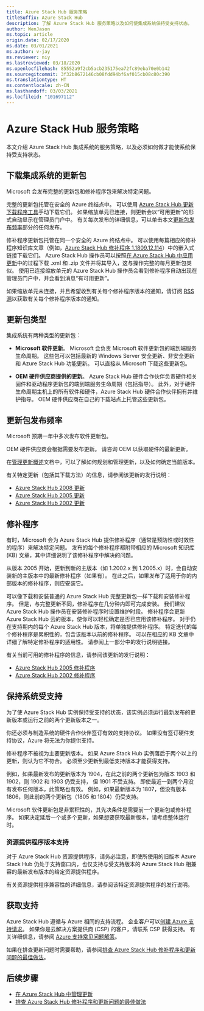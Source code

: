 ```yaml
---
title: Azure Stack Hub 服务策略
titleSuffix: Azure Stack Hub
description: 了解 Azure Stack Hub 服务策略以及如何使集成系统保持受支持状态。
author: WenJason
ms.topic: article
origin.date: 02/17/2020
ms.date: 03/01/2021
ms.author: v-jay
ms.reviewer: niy
ms.lastreviewed: 03/18/2020
ms.openlocfilehash: 85552a9f2cb5acb235175ea72fc89eba70e0b142
ms.sourcegitcommit: 3f32b8672146cb08fdd94bf6af015cb08c80c390
ms.translationtype: HT
ms.contentlocale: zh-CN
ms.lasthandoff: 03/03/2021
ms.locfileid: "101697112"
---
```

# <a name="azure-stack-hub-servicing-policy"></a>Azure Stack Hub 服务策略

本文介绍 Azure Stack Hub 集成系统的服务策略，以及必须如何做才能使系统保持受支持状态。

## <a name="download-update-packages-for-integrated-systems"></a>下载集成系统的更新包

Microsoft 会发布完整的更新包和修补程序包来解决特定问题。

完整的更新包托管在安全的 Azure 终结点中。 可以使用 [Azure Stack Hub 更新下载程序工具](https://aka.ms/azurestackupdatedownload)手动下载它们。 如果缩放单元已连接，则更新会以“可用更新”的形式自动显示在管理员门户中。 有关每次发布的详细信息，可以单击本文[更新包发布频率](#update-package-release-cadence)部分的任何发布。

修补程序更新包托管在同一个安全的 Azure 终结点中。 可以使用每篇相应的修补程序知识库文章（例如，[Azure Stack Hub 修补程序 1.1809.12.114](https://support.microsoft.com/help/4481548/azure-stack-hotfix-1-1809-12-114)）中的嵌入式链接下载它们。 Azure Stack Hub 操作员可以按照[在 Azure Stack Hub 中应用更新](azure-stack-apply-updates.md)中的过程下载 .xml 和 .zip 文件并将其导入，这与操作完整的每月更新包类似。 使用已连接缩放单元的 Azure Stack Hub 操作员会看到修补程序自动出现在管理员门户中，并会看到消息“有可用更新”。

如果缩放单元未连接，并且希望收到有关每个修补程序版本的通知，请订阅 [RSS 源](https://azurestackhubdocs.azurewebsites.net/xml/hotfixes.rss)以获取有关每个修补程序版本的通知。

## <a name="update-package-types"></a>更新包类型

集成系统有两种类型的更新包：

- **Microsoft 软件更新**。 Microsoft 会负责 Microsoft 软件更新包的端到端服务生命周期。 这些包可以包括最新的 Windows Server 安全更新、非安全更新和 Azure Stack Hub 功能更新。 可以直接从 Microsoft 下载这些更新包。

- **OEM 硬件供应商提供的更新**。 Azure Stack Hub 硬件合作伙伴负责硬件相关固件和驱动程序更新包的端到端服务生命周期（包括指导）。 此外，对于硬件生命周期主机上的所有软件和硬件，Azure Stack Hub 硬件合作伙伴拥有并维护指导。 OEM 硬件供应商在自己的下载站点上托管这些更新包。

## <a name="update-package-release-cadence"></a>更新包发布频率

Microsoft 预期一年中多次发布软件更新包。

OEM 硬件供应商会根据需要发布更新。 请咨询 OEM 以获取硬件的最新更新。

在[管理更新概述](azure-stack-updates.md)文档中，可以了解如何规划和管理更新，以及如何确定当前版本。

有关特定更新（包括其下载方法）的信息，请参阅该更新的发行说明：

- [Azure Stack Hub 2008 更新](./release-notes.md?preserve-view=true&view=azs-2008)
- [Azure Stack Hub 2005 更新](./release-notes.md?preserve-view=true&view=azs-2005)
- [Azure Stack Hub 2002 更新](./release-notes.md?preserve-view=true&view=azs-2002)

## <a name="hotfixes"></a>修补程序

有时，Microsoft 会为 Azure Stack Hub 提供修补程序（通常是预防性或时效性的程序）来解决特定问题。 发布的每个修补程序都附带相应的 Microsoft 知识库 (KB) 文章，其中详细说明了该修补程序中解决的问题。

从版本 2005 开始，更新到新的主版本（如 1.2002.x 到 1.2005.x）时，会自动安装新的主版本中的最新修补程序（如果有）。 在此之后，如果发布了适用于你的内部版本的修补程序，则应安装它。

可以像下载和安装普通的 Azure Stack Hub 完整更新包一样下载和安装修补程序。 但是，与完整更新不同，修补程序在几分钟内即可完成安装。 我们建议 Azure Stack Hub 操作员在安装修补程序时设置维护时段。 修补程序会更新 Azure Stack Hub 云的版本，使你可以轻松确定是否已应用该修补程序。 对于仍在支持期内的每个 Azure Stack Hub 版本，将单独提供修补程序。 特定迭代的每个修补程序是累积性的，包含该版本以前的修补程序。 可以在相应的 KB 文章中详细了解特定修补程序的适用性。 请参阅上一部分中的发行说明链接。

有关当前可用的修补程序的信息，请参阅该更新的发行说明：

- [Azure Stack Hub 2005 修补程序](./release-notes.md?preserve-view=true&view=azs-2005#hotfixes)
- [Azure Stack Hub 2002 修补程序](./release-notes.md?preserve-view=true&view=azs-2002#hotfixes-1)

## <a name="keep-your-system-under-support"></a>保持系统受支持

为了使 Azure Stack Hub 实例保持受支持的状态，该实例必须运行最新发布的更新版本或运行之前的两个更新版本之一。

你还必须与制造系统的硬件合作伙伴签订有效的支持协议。 如果没有签订硬件支持协议，Azure 将无法为你提供支持。

修补程序不被视为主要更新版本。 如果 Azure Stack Hub 实例落后于两个以上的更新，则认为它不符合。 必须至少更新到最低支持版本才能获得支持。

例如，如果最新发布的更新版本为 1904，在此之前的两个更新包为版本 1903 和 1902，则 1902 和 1903 仍受支持， 但 1901 不受支持。 即使最近一到两个月没有发布任何版本，此策略也有效。 例如，如果最新版本为 1807，但没有版本 1806，则此前的两个更新包（1805 和 1804）仍受支持。

Microsoft 软件更新包是非累积性的，其先决条件是需要前一个更新包或修补程序。 如果决定延后一个或多个更新，如果想要获取最新版本，请考虑整体运行时。

### <a name="resource-provider-version-support"></a>资源提供程序版本支持

对于 Azure Stack Hub 资源提供程序，请务必注意，即使所使用的旧版本 Azure Stack Hub 仍处于支持窗口内，也仅支持与受支持版本的 Azure Stack Hub 相兼容的最新发布版本的给定资源提供程序。

有关资源提供程序兼容性的详细信息，请参阅该特定资源提供程序的发行说明。

## <a name="get-support"></a>获取支持

Azure Stack Hub 遵循与 Azure 相同的支持流程。 企业客户可以[创建 Azure 支持请求](https://support.azure.cn/zh-cn/support/support-azure/)。 如果你是云解决方案提供商 (CSP) 的客户，请联系 CSP 获得支持。 有关详细信息，请参阅 [Azure 支持常见问题解答](https://www.azure.cn/support/faq/)。

如果在排查更新问题时需要帮助，请参阅[排查 Azure Stack Hub 修补程序和更新问题的最佳做法](azure-stack-troubleshooting.md)。

## <a name="next-steps"></a>后续步骤

- [在 Azure Stack Hub 中管理更新](azure-stack-updates.md)
- [排查 Azure Stack Hub 修补程序和更新问题的最佳做法](azure-stack-troubleshooting.md)
